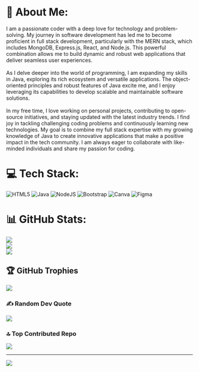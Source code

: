 # 💫 About Me:
I am a passionate coder with a deep love for technology and problem-solving. My journey in software development has led me to become proficient in full stack development, particularly with the MERN stack, which includes MongoDB, Express.js, React, and Node.js. This powerful combination allows me to build dynamic and robust web applications that deliver seamless user experiences.<br><br>As I delve deeper into the world of programming, I am expanding my skills in Java, exploring its rich ecosystem and versatile applications. The object-oriented principles and robust features of Java excite me, and I enjoy leveraging its capabilities to develop scalable and maintainable software solutions.<br><br>In my free time, I love working on personal projects, contributing to open-source initiatives, and staying updated with the latest industry trends. I find joy in tackling challenging coding problems and continuously learning new technologies. My goal is to combine my full stack expertise with my growing knowledge of Java to create innovative applications that make a positive impact in the tech community. I am always eager to collaborate with like-minded individuals and share my passion for coding. 
 
# 💻 Tech Stack:
![HTML5](https://img.shields.io/badge/html5-%23E34F26.svg?style=for-the-badge&logo=html5&logoColor=white) ![Java](https://img.shields.io/badge/java-%23ED8B00.svg?style=for-the-badge&logo=openjdk&logoColor=white) ![NodeJS](https://img.shields.io/badge/node.js-6DA55F?style=for-the-badge&logo=node.js&logoColor=white) ![Bootstrap](https://img.shields.io/badge/bootstrap-%238511FA.svg?style=for-the-badge&logo=bootstrap&logoColor=white) ![Canva](https://img.shields.io/badge/Canva-%2300C4CC.svg?style=for-the-badge&logo=Canva&logoColor=white) ![Figma](https://img.shields.io/badge/figma-%23F24E1E.svg?style=for-the-badge&logo=figma&logoColor=white)
# 📊 GitHub Stats:
![](https://github-readme-stats.vercel.app/api?username=ChasangBhutia&theme=tokyonight&hide_border=false&include_all_commits=true&count_private=true)<br/>
![](https://github-readme-streak-stats.herokuapp.com/?user=ChasangBhutia&theme=tokyonight&hide_border=false)<br/>
![](https://github-readme-stats.vercel.app/api/top-langs/?username=ChasangBhutia&theme=tokyonight&hide_border=false&include_all_commits=true&count_private=true&layout=compact)

## 🏆 GitHub Trophies
![](https://github-profile-trophy.vercel.app/?username=ChasangBhutia&theme=onedark&no-frame=false&no-bg=false&margin-w=4)

### ✍️ Random Dev Quote
![](https://quotes-github-readme.vercel.app/api?type=horizontal&theme=radical)

### 🔝 Top Contributed Repo
![](https://github-contributor-stats.vercel.app/api?username=ChasangBhutia&limit=5&theme=onedark&combine_all_yearly_contributions=true)

---
[![](https://visitcount.itsvg.in/api?id=ChasangBhutia&icon=0&color=0)](https://visitcount.itsvg.in)

<!-- Proudly created with GPRM ( https://gprm.itsvg.in ) -->
